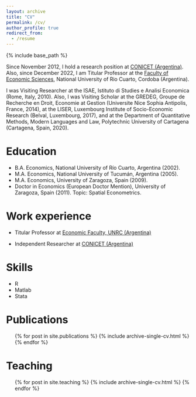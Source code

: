 ```yaml
---
layout: archive
title: "CV"
permalink: /cv/
author_profile: true
redirect_from:
  - /resume
---
```


{% include base_path %}

Since November 2012, I hold a research position at [CONICET (Argentina)](https://www.conicet.gov.ar/). Also, since December 2022, I am Titular Professor at the [Faculty of Economic Sciences](https://www.eco.unrc.edu.ar/), National University of Rio Cuarto, Cordoba (Argentina). 

I was Visiting Researcher at the ISAE, Istituto di Studies e Analisi Economica (Rome, Italy, 2010). Also, I was Visiting Scholar at the GREDEG, Groupe de Recherche en Droit, Economie at Gestion (Universite Nice Sophia Antipolis, France, 2014), at the LISER, Luxembourg Institute of Socio-Economic Research (Belval, Luxembourg, 2017), and at the Department of  Quantitative Methods, Modern Languages and Law, Polytechnic University of Cartagena (Cartagena, Spain, 2020).

Education
======
* B.A. Economics, National University of Río Cuarto, Argentina (2002).
* M.A. Economics, National University of Tucumán, Argentina (2005).
* M.A. Economics, University of Zaragoza, Spain (2009).
* Doctor in Economics (European Doctor Mention), University of Zaragoza, Spain (2011).
Topic: Spatial Econometrics.

Work experience
======
* Titular Professor at [Economic Faculty, UNRC (Argentina)](https://www.eco.unrc.edu.ar/)

* Independent Researcher at [CONICET (Argentina)](https://www.conicet.gov.ar/)
  
Skills
======
* R
* Matlab
* Stata

Publications
======
  <ul>{% for post in site.publications %}
    {% include archive-single-cv.html %}
  {% endfor %}</ul>
  
Teaching
======
  <ul>{% for post in site.teaching %}
    {% include archive-single-cv.html %}
  {% endfor %}</ul>
  

